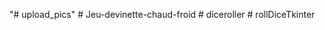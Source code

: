 "# upload_pics" 
#   J e u - d e v i n e t t e - c h a u d - f r o i d  
 #   d i c e r o l l e r  
 #   r o l l D i c e T k i n t e r  
 